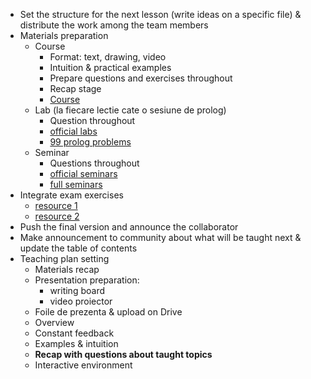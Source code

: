 - Set the structure for the next lesson (write ideas on a specific file) & distribute the work among the team members
- Materials preparation
  - Course
    - Format: text, drawing, video
    - Intuition & practical examples
    - Prepare questions and exercises throughout
    - Recap stage
    - [Course](https://cs.unibuc.ro/courses/lmc/)
  - Lab (la fiecare lectie cate o sesiune de prolog)
    - Question throughout
    - [official labs](https://cs.unibuc.ro/courses/lmc/)
    - [99 prolog problems](https://www.ic.unicamp.br/~meidanis/courses/mc336/2009s2/prolog/problemas/)
  - Seminar
    - Questions throughout
    - [official seminars](https://cs.unibuc.ro/courses/lmc/)
    - [full seminars](https://github.com/anamariapanait10/FMI-BSc-Resources/tree/master/Year%20I/sem%201/Logica%20matematica%20si%20computationala/seminar)
- Integrate exam exercises
  - [resource 1](https://github.com/anamariapanait10/FMI-BSc-Resources/tree/master/Year%20I/sem%201/Logica%20matematica%20si%20computationala/examen)
  - [resource 2](https://github.com/FMI-Materials/FMI-Materials/tree/main/Year%20I/Semester%20I/Logica%20Matematica%20Si%20Computationala/Modele%20Examen)
- Push the final version and announce the collaborator
- Make announcement to community about what will be taught next & update the table of contents
- Teaching plan setting
  - Materials recap
  - Presentation preparation:
    - writing board
    - video proiector
  - Foile de prezenta & upload on Drive
  - Overview
  - Constant feedback
  - Examples & intuition
  - **Recap with questions about taught topics**
  - Interactive environment

